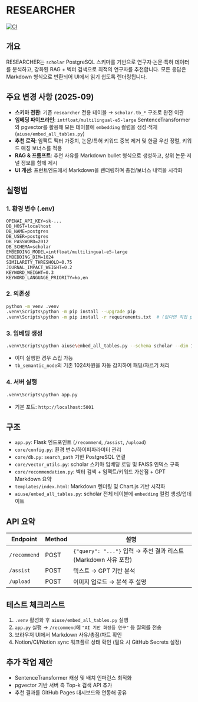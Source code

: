 # RESEARCHER

[![CI](https://github.com/CherryCocacola/researcher/actions/workflows/ci.yml/badge.svg)](https://github.com/CherryCocacola/researcher/actions/workflows/ci.yml)

## 개요
RESEARCHER는 `scholar` PostgreSQL 스키마를 기반으로 연구자·논문·특허 데이터를 분석하고, 강화된 RAG + 벡터 검색으로 최적의 연구자를 추천합니다. 모든 응답은 Markdown 형식으로 반환되어 UI에서 읽기 쉽도록 렌더링됩니다.

## 주요 변경 사항 (2025-09)
- **스키마 전환**: 기존 `researcher` 전용 테이블 → `scholar.tb_*` 구조로 완전 이관
- **임베딩 파이프라인**: `intfloat/multilingual-e5-large` SentenceTransformer와 pgvector를 활용해 모든 테이블에 `embedding` 컬럼을 생성·적재 (`aiuse/embed_all_tables.py`)
- **추천 로직**: 임팩트 팩터 가중치, 논문/특허 키워드 중복 제거 및 한글 우선 정렬, 키워드 매칭 보너스를 적용
- **RAG & 프롬프트**: 추천 사유를 Markdown bullet 형식으로 생성하고, 상위 논문·저널 정보를 함께 제시
- **UI 개선**: 프런트엔드에서 Markdown을 렌더링하며 총점/보너스 내역을 시각화

## 실행법
### 1. 환경 변수 (.env)
```env
OPENAI_API_KEY=sk-...
DB_HOST=localhost
DB_NAME=postgres
DB_USER=postgres
DB_PASSWORD=2012
DB_SCHEMA=scholar
EMBEDDING_MODEL=intfloat/multilingual-e5-large
EMBEDDING_DIM=1024
SIMILARITY_THRESHOLD=0.75
JOURNAL_IMPACT_WEIGHT=0.2
KEYWORD_WEIGHT=0.3
KEYWORD_LANGUAGE_PRIORITY=ko,en
```

### 2. 의존성
```bash
python -m venv .venv
.venv\Scripts\python -m pip install --upgrade pip
.venv\Scripts\python -m pip install -r requirements.txt  # (없다면 직접 psycopg2-binary, pgvector, sentence-transformers 등 설치)
```

### 3. 임베딩 생성
```bash
.venv\Scripts\python aiuse\embed_all_tables.py --schema scholar --dim 1024
```
- 이미 실행한 경우 스킵 가능
- `tb_semantic_node`의 기존 1024차원을 자동 감지하여 패딩/자르기 처리

### 4. 서버 실행
```bash
.venv\Scripts\python app.py
```
- 기본 포트: `http://localhost:5001`

## 구조
- `app.py`: Flask 엔드포인트 (`/recommend`, `/assist`, `/upload`)
- `core/config.py`: 환경 변수/하이퍼파라미터 관리
- `core/db.py`: `search_path` 기반 PostgreSQL 연결
- `core/vector_utils.py`: scholar 스키마 임베딩 로딩 및 FAISS 인덱스 구축
- `core/recommendation.py`: 벡터 검색 + 임팩트/키워드 가산점 + GPT Markdown 요약
- `templates/index.html`: Markdown 렌더링 및 Chart.js 기반 시각화
- `aiuse/embed_all_tables.py`: scholar 전체 테이블에 `embedding` 컬럼 생성/업데이트

## API 요약
| Endpoint | Method | 설명 |
| --- | --- | --- |
| `/recommend` | POST | `{"query": "..."}` 입력 → 추천 결과 리스트 (Markdown 사유 포함) |
| `/assist` | POST | 텍스트 → GPT 기반 분석 |
| `/upload` | POST | 이미지 업로드 → 분석 후 설명 |

## 테스트 체크리스트
1. `.venv` 활성화 후 `aiuse/embed_all_tables.py` 실행
2. `app.py` 실행 → `/recommend`에 `"AI 기반 화장품 연구"` 등 질의를 전송
3. 브라우저 UI에서 Markdown 사유/총점/차트 확인
4. Notion/CI/Notion sync 워크플로 상태 확인 (필요 시 GitHub Secrets 설정)

## 추가 작업 제안
- SentenceTransformer 캐싱 및 배치 인퍼런스 최적화
- pgvector 기반 서버 측 Top-k 검색 API 추가
- 추천 결과를 GitHub Pages 대시보드와 연동해 공유

